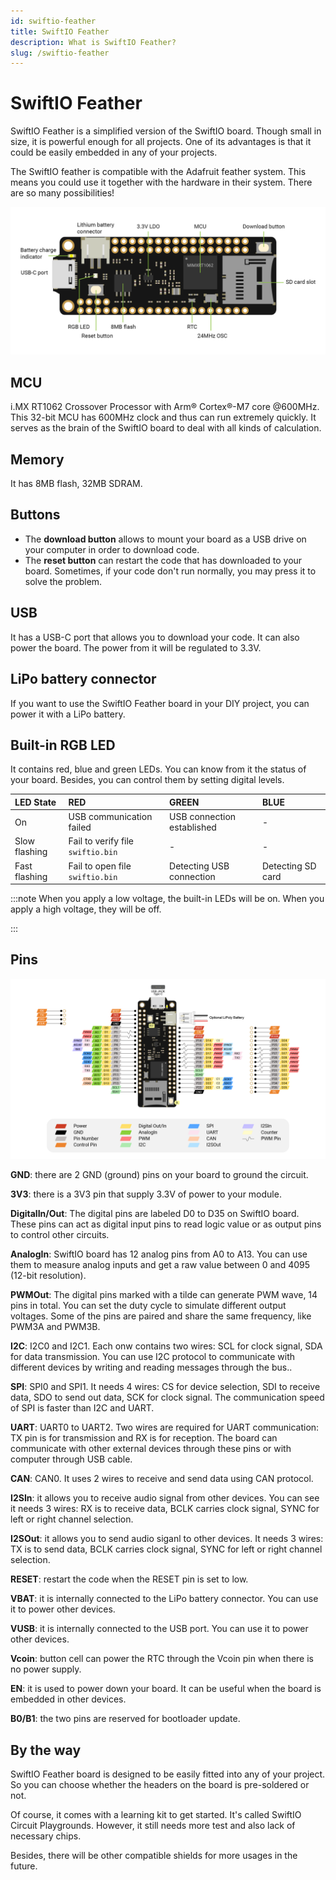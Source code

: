 ```yaml
---
id: swiftio-feather
title: SwiftIO Feather
description: What is SwiftIO Feather?
slug: /swiftio-feather
---
```


# SwiftIO Feather

SwiftIO Feather is a simplified version of the SwiftIO board. Though small in size, it is powerful enough for all projects. One of its advantages is that it could be easily embedded in any of your projects.

The SwiftIO feather is compatible with the Adafruit feather system. This means you could use it together with the hardware in their system. There are so many possibilities! 

 
![SwiftIO Feather](img/FeatherParts.png)

## **MCU**

i.MX RT1062 Crossover Processor with Arm® Cortex®-M7 core @600MHz. This 32-bit MCU has 600MHz clock and thus can run extremely quickly. It serves as the brain of the SwiftIO board to deal with all kinds of calculation.


## **Memory** 

It has 8MB flash, 32MB SDRAM.


## **Buttons**

- The **download button** allows to mount your board as a USB drive on your computer in order to download code. 
- The **reset button** can restart the code that has downloaded to your board. Sometimes, if your code don't run normally, you may press it to solve the problem.


## **USB**

It has a USB-C port that allows you to download your code. It can also power the board. The power from it will be regulated to 3.3V.

## **LiPo battery connector**

If you want to use the SwiftIO Feather board in your DIY project, you can power it with a LiPo battery.
 

## **Built-in RGB LED** 
It contains red, blue and green LEDs. You can know from it the status of your board. Besides, you can control them by setting digital levels. 

| LED State | RED | GREEN | BLUE |
| :--- | :--- | :--- | :--- |
| On | USB communication failed | USB connection established | - |
| Slow flashing | Fail to verify file `swiftio.bin` | - | - |
| Fast flashing | Fail to open file `swiftio.bin` | Detecting USB connection | Detecting SD card |



:::note
When you apply a low voltage, the built-in LEDs will be on. When you apply a high voltage, they will be off.

:::


## **Pins**

![SwiftIO Feather pinout](img/FeatherPinout.png)

**GND**: there are 2 GND (ground) pins on your board to ground the circuit.


**3V3**: there is a 3V3 pin that supply 3.3V of power to your module.

**DigitalIn/Out**: The digital pins are labeled D0 to D35 on SwiftIO board. These pins can act as digital input pins to read logic value or as output pins to control other circuits.

**AnalogIn**: SwiftIO board has 12 analog pins from A0 to A13. You can use them to measure analog inputs and get a raw value between 0 and 4095 (12-bit resolution).

**PWMOut**: The digital pins marked with a tilde can generate PWM wave, 14 pins in total. You can set the duty cycle to simulate different output voltages. Some of the pins are paired and share the same frequency, like PWM3A and PWM3B. 



**I2C**: I2C0 and I2C1. Each onw contains two wires: SCL for clock signal, SDA for data transmission. You can use I2C protocol to communicate with different devices by writing and reading messages through the bus..

**SPI**: SPI0 and SPI1. It needs 4 wires: CS for device selection, SDI to receive data, SDO to send out data, SCK for clock signal. The communication speed of SPI is faster than I2C and UART.

**UART**: UART0 to UART2. Two wires are required for UART communication: TX pin is for transmission and RX is for reception. The board can communicate with other external devices through these pins or with computer through USB cable.

**CAN**: CAN0. It uses 2 wires to receive and send data using CAN protocol.

**I2SIn**: it allows you to receive audio signal from other devices. You can see it needs 3 wires: RX is to receive data, BCLK carries clock signal, SYNC for left or right channel selection.

**I2SOut**: it allows you to send audio siganl to other devices. It needs 3 wires: TX is to send data, BCLK carries clock signal, SYNC for left or right channel selection.

**RESET**: restart the code when the RESET pin is set to low.

**VBAT**: it is internally connected to the LiPo battery connector. You can use it to power other devices.

**VUSB**: it is internally connected to the USB port. You can use it to power other devices.

**Vcoin**: button cell can power the RTC through the Vcoin pin when there is no power supply.

**EN**: it is used to power down your board. It can be useful when the board is embedded in other devices.

**B0/B1**: the two pins are reserved for bootloader update.


## By the way

SwiftIO Feather board is designed to be easily fitted into any of your project. So you can choose whether the headers on the board is pre-soldered or not.

Of course, it comes with a learning kit to get started. It's called SwiftIO Circuit Playgrounds. However, it still needs more test and also lack of necessary chips.

Besides, there will be other compatible shields for more usages in the future.